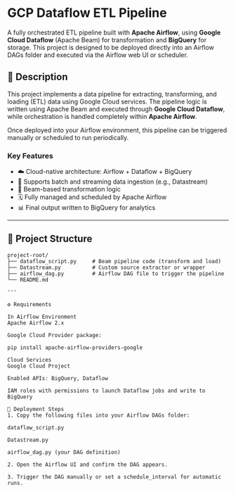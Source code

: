 # GCP Dataflow ETL Pipeline

A fully orchestrated ETL pipeline built with **Apache Airflow**, using **Google Cloud Dataflow** (Apache Beam) for transformation and **BigQuery** for storage. This project is designed to be deployed directly into an Airflow DAGs folder and executed via the Airflow web UI or scheduler.


## 📖 Description

This project implements a data pipeline for extracting, transforming, and loading (ETL) data using Google Cloud services. The pipeline logic is written using Apache Beam and executed through **Google Cloud Dataflow**, while orchestration is handled completely within **Apache Airflow**.

Once deployed into your Airflow environment, this pipeline can be triggered manually or scheduled to run periodically.

### Key Features

- ☁️ Cloud-native architecture: Airflow + Dataflow + BigQuery
- 🔄 Supports batch and streaming data ingestion (e.g., Datastream)
- 🧪 Beam-based transformation logic
- 🗓️ Fully managed and scheduled by Apache Airflow
- 📊 Final output written to BigQuery for analytics

---

## 📁 Project Structure

```text
project-root/
├── dataflow_script.py     # Beam pipeline code (transform and load)
├── Datastream.py          # Custom source extractor or wrapper
├── airflow_dag.py         # Airflow DAG file to trigger the pipeline
└── README.md

'''

⚙️ Requirements

In Airflow Environment
Apache Airflow 2.x

Google Cloud Provider package:

pip install apache-airflow-providers-google

Cloud Services
Google Cloud Project

Enabled APIs: BigQuery, Dataflow

IAM roles with permissions to launch Dataflow jobs and write to BigQuery

🚀 Deployment Steps
1. Copy the following files into your Airflow DAGs folder:

dataflow_script.py

Datastream.py

airflow_dag.py (your DAG definition)

2. Open the Airflow UI and confirm the DAG appears.

3. Trigger the DAG manually or set a schedule_interval for automatic runs.


